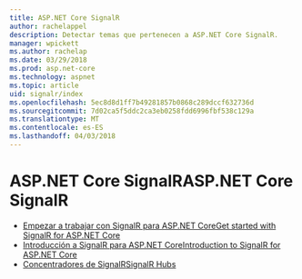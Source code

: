 ```yaml
---
title: ASP.NET Core SignalR
author: rachelappel
description: Detectar temas que pertenecen a ASP.NET Core SignalR.
manager: wpickett
ms.author: rachelap
ms.date: 03/29/2018
ms.prod: asp.net-core
ms.technology: aspnet
ms.topic: article
uid: signalr/index
ms.openlocfilehash: 5ec8d8d1ff7b49281857b0868c289dccf632736d
ms.sourcegitcommit: 7d02ca5f5ddc2ca3eb0258fdd6996fbf538c129a
ms.translationtype: MT
ms.contentlocale: es-ES
ms.lasthandoff: 04/03/2018
---
```

# <a name="aspnet-core-signalr"></a><span data-ttu-id="66e06-103">ASP.NET Core SignalR</span><span class="sxs-lookup"><span data-stu-id="66e06-103">ASP.NET Core SignalR</span></span>

* [<span data-ttu-id="66e06-104">Empezar a trabajar con SignalR para ASP.NET Core</span><span class="sxs-lookup"><span data-stu-id="66e06-104">Get started with SignalR for ASP.NET Core</span></span>](xref:signalr/get-started)
* [<span data-ttu-id="66e06-105">Introducción a SignalR para ASP.NET Core</span><span class="sxs-lookup"><span data-stu-id="66e06-105">Introduction to SignalR for ASP.NET Core</span></span>](xref:signalr/introduction)
* [<span data-ttu-id="66e06-106">Concentradores de SignalR</span><span class="sxs-lookup"><span data-stu-id="66e06-106">SignalR Hubs</span></span>](xref:signalr/hubs)
